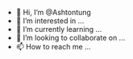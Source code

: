 - 👋 Hi, I’m @Ashtontung
- 👀 I’m interested in ...
- 🌱 I’m currently learning ...
- 💞️ I’m looking to collaborate on ...
- 📫 How to reach me ...

<!---
Ashtontung/Ashtontung is a ✨ special ✨ repository because its `README.md` (this file) appears on your GitHub profile.
You can click the Preview link to take a look at your changes.
--->
